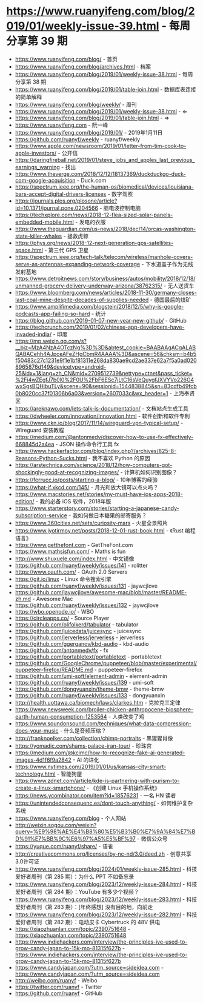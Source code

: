 # https://www.ruanyifeng.com/blog/2019/01/weekly-issue-39.html - 每周分享第 39 期

- https://www.ruanyifeng.com/blog/ - 首页
- https://www.ruanyifeng.com/blog/archives.html - 档案
- https://www.ruanyifeng.com/blog/2019/01/weekly-issue-38.html - 每周分享第 38 期
- https://www.ruanyifeng.com/blog/2019/01/table-join.html - 数据库表连接的简单解释
- https://www.ruanyifeng.com/blog/weekly/ - 周刊
- https://www.ruanyifeng.com/blog/2019/01/weekly-issue-38.html - ⇐
- https://www.ruanyifeng.com/blog/2019/01/table-join.html - ⇒
- https://www.ruanyifeng.com - 阮一峰
- https://www.ruanyifeng.com/blog/2019/01/ - 2019年1月11日
- https://github.com/ruanyf/weekly - ruanyf/weekly
- https://www.apple.com/newsroom/2019/01/letter-from-tim-cook-to-apple-investors/ - 公开信
- https://daringfireball.net/2019/01/steve_jobs_and_apples_last_previous_earnings_warning - 找出
- https://www.theverge.com/2018/12/12/18137369/duckduckgo-duck-com-google-acquisition - Duck.com
- https://spectrum.ieee.org/the-human-os/biomedical/devices/louisiana-bars-accept-digital-drivers-licenses - 数字驾照
- https://journals.plos.org/plosone/article?id=10.1371/journal.pone.0204566 - 脑电波控制电脑
- https://techxplore.com/news/2018-12-flea-sized-solar-panels-embedded-mobile.html - 发电的衣服
- https://www.theguardian.com/us-news/2018/dec/14/orcas-washington-state-killer-whales - 拯救虎鲸
- https://phys.org/news/2018-12-next-generation-gps-satellites-space.html - 第三代 GPS 卫星
- https://spectrum.ieee.org/tech-talk/telecom/wireless/manhole-covers-serve-as-antennas-expanding-network-coverage - 下水道盖子作为无线发射基地
- https://www.detroitnews.com/story/business/autos/mobility/2018/12/18/unmanned-grocery-delivery-underway-arizona/38762315/ - 无人送货车
- https://www.bloomberg.com/news/articles/2018-11-30/germany-closes-last-coal-mine-despite-decades-of-supplies-needed - 德国最后的煤矿
- https://www.amplifimedia.com/blogstein/2018/12/5/why-is-google-podcasts-app-failing-so-hard - 统计
- https://blog.github.com/2019-01-07-new-year-new-github/ - GitHub
- https://techcrunch.com/2019/01/02/chinese-app-developers-have-invaded-india/ - 印度
- https://mp.weixin.qq.com/s?__biz=MzA4NzA4OTczNg%3D%3D&abtest_cookie=BAABAAgACgALABQABACehh4AJpceAFeZHgCbmR4AAAA%3D&ascene=56&chksm=b4b5f50483c27c1231e9f1e1bf81311e268da830ae9cd2ae337e62a7f5a0ad0208965876d149&devicetype=android-25&idx=1&lang=zh_CN&mid=2709512739&nettype=ctnet&pass_ticket=%2Fi4wZEgfJ7b0l0%2F0U%2FbF6ESc7jLtC16sVeQuygfJXVYVo226G4wxSgsBQHibuTLy&scene=90&sessionid=1544838845&sn=83cdfb49fcb0b8020cc37f01306b6a03&version=2607033c&wx_header=1 - 上海奉贤区
- https://areknawo.com/lets-talk-js-documentation/ - 文档站点生成工具
- https://dwheeler.com/innovation/innovation.html - 软件创新和软件专利
- https://www.ckn.io/blog/2017/11/14/wireguard-vpn-typical-setup/ - Wireguard 安装教程
- https://medium.com/@antonmedv/discover-how-to-use-fx-effectively-668845d2a4ea - JSON 操作命令行工具 fx
- https://www.hackerfactor.com/blog/index.php?/archives/825-8-Reasons-Python-Sucks.html - 我不喜欢 Python 的原因
- https://arstechnica.com/science/2018/12/how-computers-got-shockingly-good-at-recognizing-images/ - 计算机如何识别图像？
- https://ferrucc.io/posts/starting-a-blog/ - 10年博客的经验
- https://what-if.xkcd.com/145/ - 月光和放大镜可以点火吗？
- https://www.macstories.net/stories/my-must-have-ios-apps-2018-edition/ - 我的必备 iOS 软件，2018年版
- https://www.starterstory.com/stories/starting-a-japanese-candy-subscription-service - 我如何做日本糖果的邮寄服务？
- https://www.360cities.net/sets/curiosity-mars - 火星全景照片
- https://www.jyotirmoy.net/posts/2018-12-01-rust-book.html - 《Rust 编程语言》
- https://www.getthefont.com - GetTheFont.com
- https://www.mathsisfun.com/ - Maths is fun
- http://www.shuxuele.com/index.html - 中文镜像
- https://github.com/ruanyf/weekly/issues/141 - rolitter
- https://www.oauth.com/ - OAuth 2.0 Servers
- https://git.io/linux - Linux 命令搜索引擎
- https://github.com/ruanyf/weekly/issues/131 - jaywcjlove
- https://github.com/jaywcjlove/awesome-mac/blob/master/README-zh.md - Awesome Mac
- https://github.com/ruanyf/weekly/issues/132 - jaywcjlove
- https://wbo.openode.io/ - WBO
- https://circleapps.co/ - Source Player
- https://github.com/olifolkerd/tabulator - tabulator
- https://github.com/juicedata/juicesync - juicesync
- https://github.com/jerverless/jerverless - jerverless
- https://github.com/ggerganov/kbd-audio - kbd-audio
- https://github.com/antonmedv/fx - fx
- https://github.com/portabletext/portabletext - portabletext
- https://github.com/GoogleChrome/puppeteer/blob/master/experimental/puppeteer-firefox/README.md - puppeteer-firefox
- https://github.com/umi-soft/element-admin - element-admin
- https://github.com/ruanyf/weekly/issues/139 - umi-soft
- https://github.com/dongyuanxin/theme-bmw - theme-bmw
- https://github.com/ruanyf/weekly/issues/133 - dongyuanxin
- http://health.uottawa.ca/biomech/laws/clarkes.htm - 克拉克三定律
- https://www.newsweek.com/broiler-chicken-anthropocene-biosphere-earth-human-consumption-1253564 - 人类改变了鸡
- https://www.soundonsound.com/techniques/what-data-compression-does-your-music - 什么是音频压缩？
- http://franknoelker.com/collection/chimp-portraits - 黑猩猩肖像
- https://yomadic.com/shams-palace-iran-tour/ - 珍珠宫
- https://medium.com/@kcimc/how-to-recognize-fake-ai-generated-images-4d1f6f9a2842 - AI 的进化
- https://www.nytimes.com/2019/01/01/us/kansas-city-smart-technology.html - 智能狗屋
- https://www.zdnet.com/article/kde-is-partnering-with-purism-to-create-a-linux-smartphone/ - 《创建 Linux 手机操作系统》
- https://news.ycombinator.com/item?id=18576231 - 一名 HN 读者
- https://unintendedconsequenc.es/dont-touch-anything/ - 如何维护复杂系统
- https://www.ruanyifeng.com/blog - 个人网站
- http://weixin.sogou.com/weixin?query=%E9%98%AE%E4%B8%80%E5%B3%B0%E7%9A%84%E7%BD%91%E7%BB%9C%E6%97%A5%E5%BF%97 - 微信公众号
- https://yuque.com/ruanyf/share/ - 语雀
- http://creativecommons.org/licenses/by-nc-nd/3.0/deed.zh - 创意共享3.0许可证
- https://www.ruanyifeng.com/blog/2024/01/weekly-issue-285.html - 科技爱好者周刊（第 285 期）：为什么 PPT 不如备忘录
- https://www.ruanyifeng.com/blog/2023/12/weekly-issue-284.html - 科技爱好者周刊（第 284 期）：YouTube 有多少个视频？
- https://www.ruanyifeng.com/blog/2023/12/weekly-issue-283.html - 科技爱好者周刊（第 283 期）：[年终感想] 没有目的地，向前走
- https://www.ruanyifeng.com/blog/2023/12/weekly-issue-282.html - 科技爱好者周刊（第 282 期）：电动皮卡 Cybertruck 的 48V 供电
- https://xiaozhuanlan.com/topic/2390751648 - https://xiaozhuanlan.com/topic/2390751648
- https://www.indiehackers.com/interview/the-principles-ive-used-to-grow-candy-japan-to-15k-mo-81315f627b - https://www.indiehackers.com/interview/the-principles-ive-used-to-grow-candy-japan-to-15k-mo-81315f627b
- https://www.candyjapan.com/?utm_source=sideidea.com - https://www.candyjapan.com/?utm_source=sideidea.com
- http://weibo.com/ruanyf - Weibo
- https://twitter.com/ruanyf - Twitter
- https://github.com/ruanyf - GitHub
